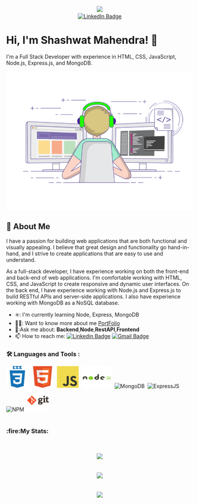  <div id="header" align="center">
    <img src="https://encrypted-tbn0.gstatic.com/images?q=tbn:ANd9GcRJDOCHYZ15uqcRX7YWevCP65SnQ0kvo4_zXCNzDD3OgaARZOyYW7FT3vTeiVS7cnLL-xE&usqp=CAU" width="200"/>
  </div>
  
  <div id="badges" align="center">
    <a href="https://www.linkedin.com/in/shashwat-mahendra-214598163/">
      <img src="https://img.shields.io/badge/LinkedIn-blue?style=for-the-badge&logo=linkedin&logoColor=white" alt="LinkedIn Badge"/>
    </a>
  </div>
  
  
  # Hi, I'm Shashwat Mahendra! 👋
  I'm a Full Stack Developer with experience in HTML, CSS, JavaScript, Node.js, Express.js, and MongoDB.
  <div id="gif" align="center">
    <img src="https://raw.githubusercontent.com/devSouvik/devSouvik/master/gif3.gif" width="500"/>
  </div>
  
  
  ## 🚀 About Me
  
  I have a passion for building web applications that are both functional and visually appealing. I believe that great design and functionality go hand-in-hand, and I strive to create applications that are easy to use and understand.
  
  As a full-stack developer, I have experience working on both the front-end and back-end of web applications. I'm comfortable working with HTML, CSS, and JavaScript to create responsive and dynamic user interfaces. On the back end, I have experience working with Node.js and Express.js to build RESTful APIs and server-side applications. I also have experience working with MongoDB as a NoSQL database.
  
  - ✳️: I'm currently learning Node, Express, MongoDB
  - 👨‍🦱: Want to know more about me <a href="https://shashwat2104.github.io/">PortFolio</a>
  - 💬:Ask me about: <b>Backend</b>,<b>Node</b>,<b>RestAPI</b>,<b>Frontend</b>
  - :mailbox: How to reach me: [![Linkedin Badge](https://img.shields.io/badge/-Linkedin-blue?style=flat&logo=Linkedin&logoColor=white)](https://www.linkedin.com/in/shashwat-mahendra-214598163/)   [![Gmail Badge](https://img.shields.io/badge/-Mail-red?style=flat&logo=Gmail&logoColor=white)](shashwatmahender2104@gmail.com)
  
  
  ### :hammer_and_wrench: Languages and Tools :
  <div>
    <img src="https://github.com/devicons/devicon/blob/master/icons/css3/css3-plain-wordmark.svg"  title="CSS3" alt="CSS" width="60" height="60"/>&nbsp;
    <img src="https://github.com/devicons/devicon/blob/master/icons/html5/html5-original.svg" title="HTML5" alt="HTML"width="60" height="60"/>&nbsp;
    <img src="https://github.com/devicons/devicon/blob/master/icons/javascript/javascript-original.svg" title="JavaScript" alt="JavaScript" width="60" height="60"/>&nbsp;
   <img src="https://github.com/devicons/devicon/blob/master/icons/nodejs/nodejs-original-wordmark.svg" title="NodeJS" alt="NodeJS" width="80" height="60"/>&nbsp;
  <img src="https://cdn.jsdelivr.net/gh/devicons/devicon/icons/mongodb/mongodb-original.svg" title="MongoDB" alt="MongoDB" width="60" height="60"/>&nbsp; 
    <img src="https://cdn.jsdelivr.net/gh/devicons/devicon/icons/express/express-original.svg"  title="ExpressJS" alt="ExpressJS" width="60" height="60"/>&nbsp; 
   <img src="https://cdn.jsdelivr.net/gh/devicons/devicon/icons/npm/npm-original-wordmark.svg" title="NPM" alt="NPM" width="60" height="60"/>&nbsp; 
   <img src="https://github.com/devicons/devicon/blob/master/icons/git/git-original-wordmark.svg" title="Git" **alt="Git"width="60" height="60"/>
  </div>
  <br/>
  <h3>:fire:My Stats:</h3>
  
  <br/>
  <p align="center">
     <img align="center"  src="https://github-readme-streak-stats.herokuapp.com/?user=Shashwat2104&theme=dark" /> <br \>
     <br>
     <br>
     <img align="center" src="https://github-readme-stats.vercel.app/api?username=Shashwat2104&show_icons=true&theme=dark"/>
     <br>
     <br>
    <br>
     <img align="center" src="https://github-profile-trophy.vercel.app/?username=Shashwat2104&theme=monokai&row=1&column=4">
  </p>
